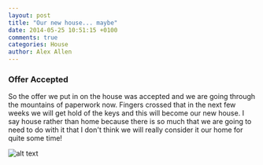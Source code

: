 ```yaml
---
layout: post
title: "Our new house... maybe"
date: 2014-05-25 10:51:15 +0100
comments: true
categories: House
author: Alex Allen
---
```


### Offer Accepted

So the offer we put in on the house was accepted and we are going through the mountains of paperwork now. Fingers crossed that in the next few weeks we will get hold of the keys and this will become our new house. I say house rather than home because there is so much that we are going to need to do with it that I don't think we will really consider it our home for quite some time!

![alt text](https://allenar.github.com/images/FrontElevation.jpg "Front Elevation") 